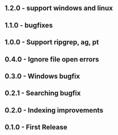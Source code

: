## 1.2.0 - support windows and linux

## 1.1.0 - bugfixes

## 1.0.0 - Support ripgrep, ag, pt

## 0.4.0 - Ignore file open errors

## 0.3.0 - Windows bugfix

## 0.2.1 - Searching bugfix

## 0.2.0 - Indexing improvements

## 0.1.0 - First Release
